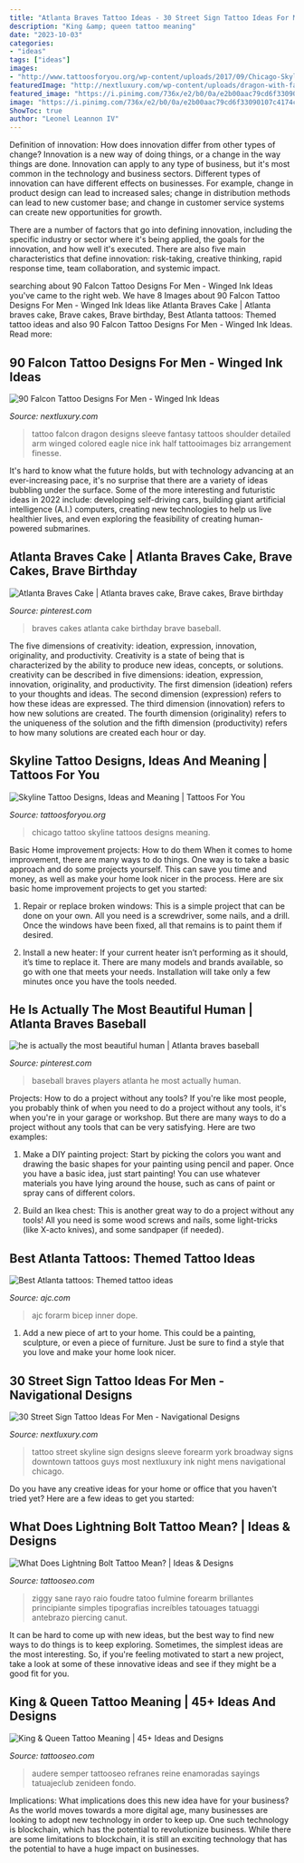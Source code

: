 ```yaml
---
title: "Atlanta Braves Tattoo Ideas - 30 Street Sign Tattoo Ideas For Men"
description: "King &amp; queen tattoo meaning"
date: "2023-10-03"
categories:
- "ideas"
tags: ["ideas"]
images:
- "http://www.tattoosforyou.org/wp-content/uploads/2017/09/Chicago-Skyline-Tattoos.jpg"
featuredImage: "http://nextluxury.com/wp-content/uploads/dragon-with-falcon-guys-half-sleeve-tattoo.jpg"
featured_image: "https://i.pinimg.com/736x/e2/b0/0a/e2b00aac79cd6f33090107c4174c8e05--most-beautiful-he-is.jpg"
image: "https://i.pinimg.com/736x/e2/b0/0a/e2b00aac79cd6f33090107c4174c8e05--most-beautiful-he-is.jpg"
ShowToc: true
author: "Leonel Leannon IV"
---
```



Definition of innovation: How does innovation differ from other types of change?
Innovation is a new way of doing things, or a change in the way things are done. Innovation can apply to any type of business, but it's most common in the technology and business sectors.
Different types of innovation can have different effects on businesses. For example, change in product design can lead to increased sales; change in distribution methods can lead to new customer base; and change in customer service systems can create new opportunities for growth.

There are a number of factors that go into defining innovation, including the specific industry or sector where it's being applied, the goals for the innovation, and how well it's executed. There are also five main characteristics that define innovation: risk-taking, creative thinking, rapid response time, team collaboration, and systemic impact.

	

		
searching about 90 Falcon Tattoo Designs For Men - Winged Ink Ideas you've came to the right web. We have 8 Images about 90 Falcon Tattoo Designs For Men - Winged Ink Ideas like Atlanta Braves Cake | Atlanta braves cake, Brave cakes, Brave birthday, Best Atlanta tattoos: Themed tattoo ideas and also 90 Falcon Tattoo Designs For Men - Winged Ink Ideas. Read more:
		
    
## 90 Falcon Tattoo Designs For Men - Winged Ink Ideas

<img loading=lazy src="http://nextluxury.com/wp-content/uploads/dragon-with-falcon-guys-half-sleeve-tattoo.jpg" onerror="this.onerror=null;this.src='https://tse1.mm.bing.net/th?id=OIP.b4AKjskeKUMtx55j_cJUhwHaHa&amp;pid=15.1';" alt="90 Falcon Tattoo Designs For Men - Winged Ink Ideas">

_Source: nextluxury.com_

>tattoo falcon dragon designs sleeve fantasy tattoos shoulder detailed arm winged colored eagle nice ink half tattooimages biz arrangement finesse. 

	

It's hard to know what the future holds, but with technology advancing at an ever-increasing pace, it's no surprise that there are a variety of ideas bubbling under the surface. Some of the more interesting and futuristic ideas in 2022 include: developing self-driving cars, building giant artificial intelligence (A.I.) computers, creating new technologies to help us live healthier lives, and even exploring the feasibility of creating human-powered submarines.

    
## Atlanta Braves Cake | Atlanta Braves Cake, Brave Cakes, Brave Birthday

<img loading=lazy src="https://i.pinimg.com/736x/8f/4a/b2/8f4ab2be3b3cd465d21c03f3abf774e0.jpg" onerror="this.onerror=null;this.src='https://tse2.mm.bing.net/th?id=OIP.9toWSA2VaPExCywDDbTyZwHaJ3&amp;pid=15.1';" alt="Atlanta Braves Cake | Atlanta braves cake, Brave cakes, Brave birthday">

_Source: pinterest.com_

>braves cakes atlanta cake birthday brave baseball. 

	

The five dimensions of creativity: ideation, expression, innovation, originality, and productivity.
Creativity is a state of being that is characterized by the ability to produce new ideas, concepts, or solutions. creativity can be described in five dimensions: ideation, expression, innovation, originality, and productivity. The first dimension (ideation) refers to your thoughts and ideas. The second dimension (expression) refers to how these ideas are expressed. The third dimension (innovation) refers to how new solutions are created. The fourth dimension (originality) refers to the uniqueness of the solution and the fifth dimension (productivity) refers to how many solutions are created each hour or day.

    
## Skyline Tattoo Designs, Ideas And Meaning | Tattoos For You

<img loading=lazy src="http://www.tattoosforyou.org/wp-content/uploads/2017/09/Chicago-Skyline-Tattoos.jpg" onerror="this.onerror=null;this.src='https://tse3.mm.bing.net/th?id=OIP.MUemWg561qfMcEWNRHh_1AHaEc&amp;pid=15.1';" alt="Skyline Tattoo Designs, Ideas and Meaning | Tattoos For You">

_Source: tattoosforyou.org_

>chicago tattoo skyline tattoos designs meaning. 

	

Basic Home improvement projects: How to do them
When it comes to home improvement, there are many ways to do things. One way is to take a basic approach and do some projects yourself. This can save you time and money, as well as make your home look nicer in the process. Here are six basic home improvement projects to get you started:
1) Repair or replace broken windows: This is a simple project that can be done on your own. All you need is a screwdriver, some nails, and a drill. Once the windows have been fixed, all that remains is to paint them if desired.

2) Install a new heater: If your current heater isn’t performing as it should, it’s time to replace it. There are many models and brands available, so go with one that meets your needs. Installation will take only a few minutes once you have the tools needed.

    
## He Is Actually The Most Beautiful Human | Atlanta Braves Baseball

<img loading=lazy src="https://i.pinimg.com/736x/e2/b0/0a/e2b00aac79cd6f33090107c4174c8e05--most-beautiful-he-is.jpg" onerror="this.onerror=null;this.src='https://tse3.mm.bing.net/th?id=OIP.NX-KmSdC5yB11rwRfo7yEAHaNK&amp;pid=15.1';" alt="he is actually the most beautiful human | Atlanta braves baseball">

_Source: pinterest.com_

>baseball braves players atlanta he most actually human. 

	

Projects: How to do a project without any tools?
If you're like most people, you probably think of when you need to do a project without any tools, it's when you're in your garage or workshop. But there are many ways to do a project without any tools that can be very satisfying. Here are two examples: 
1. Make a DIY painting project: Start by picking the colors you want and drawing the basic shapes for your painting using pencil and paper. Once you have a basic idea, just start painting! You can use whatever materials you have lying around the house, such as cans of paint or spray cans of different colors. 

2. Build an Ikea chest: This is another great way to do a project without any tools! All you need is some wood screws and nails, some light-tricks (like X-acto knives), and some sandpaper (if needed).

    
## Best Atlanta Tattoos: Themed Tattoo Ideas

<img loading=lazy src="https://www.ajc.com/rf/image_large/Pub/p7/AJC/2016/09/13/Images/photos.medleyphoto.11345491.png" onerror="this.onerror=null;this.src='https://tse4.mm.bing.net/th?id=OIP.1PJe0ic0uiE8lTJJAnOqQwHaFP&amp;pid=15.1';" alt="Best Atlanta tattoos: Themed tattoo ideas">

_Source: ajc.com_

>ajc forarm bicep inner dope. 

	

1. Add a new piece of art to your home. This could be a painting, sculpture, or even a piece of furniture. Just be sure to find a style that you love and make your home look nicer.

    
## 30 Street Sign Tattoo Ideas For Men - Navigational Designs

<img loading=lazy src="http://nextluxury.com/wp-content/uploads/guys-street-sign-tattoo-design-ideas.jpg" onerror="this.onerror=null;this.src='https://tse2.mm.bing.net/th?id=OIP.otEGxB_f_BsoCjIy1_s1cAHaHa&amp;pid=15.1';" alt="30 Street Sign Tattoo Ideas For Men - Navigational Designs">

_Source: nextluxury.com_

>tattoo street skyline sign designs sleeve forearm york broadway signs downtown tattoos guys most nextluxury ink night mens navigational chicago. 

	

Do you have any creative ideas for your home or office that you haven't tried yet? Here are a few ideas to get you started: 

    
## What Does Lightning Bolt Tattoo Mean? | Ideas &amp; Designs

<img loading=lazy src="https://www.tattooseo.com/wp-content/uploads/2017/03/Lightning-Bolt-Tattoo-Meaning-15.jpg" onerror="this.onerror=null;this.src='https://tse1.mm.bing.net/th?id=OIP.b12XatToZpoOsSeci8FMjQHaJ4&amp;pid=15.1';" alt="What Does Lightning Bolt Tattoo Mean? | Ideas &amp; Designs">

_Source: tattooseo.com_

>ziggy sane rayo raio foudre tatoo fulmine forearm brillantes principiante simples tipografias increíbles tatouages tatuaggi antebrazo piercing canut. 

	

It can be hard to come up with new ideas, but the best way to find new ways to do things is to keep exploring. Sometimes, the simplest ideas are the most interesting. So, if you're feeling motivated to start a new project, take a look at some of these innovative ideas and see if they might be a good fit for you.

    
## King &amp; Queen Tattoo Meaning | 45+ Ideas And Designs

<img loading=lazy src="https://www.tattooseo.com/wp-content/uploads/2017/09/king-queen-tattoos-4.jpg" onerror="this.onerror=null;this.src='https://tse2.mm.bing.net/th?id=OIP.fwqJF8lBTwkrpuPCs588uAHaKX&amp;pid=15.1';" alt="King &amp; Queen Tattoo Meaning | 45+ Ideas and Designs">

_Source: tattooseo.com_

>audere semper tattooseo refranes reine enamoradas sayings tatuajeclub zenideen fondo. 

	

Implications: What implications does this new idea have for your business?
As the world moves towards a more digital age, many businesses are looking to adopt new technology in order to keep up. One such technology is blockchain, which has the potential to revolutionize business. While there are some limitations to blockchain, it is still an exciting technology that has the potential to have a huge impact on businesses.

